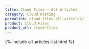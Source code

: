 ```yaml
---
title: Cloud Files – All Articles
category: Cloud Hosting
permalink: cloud-files-all-articles/
product: Cloud Files
product_url: cloud-files
---
```


{% include all-articles-list.html %}
